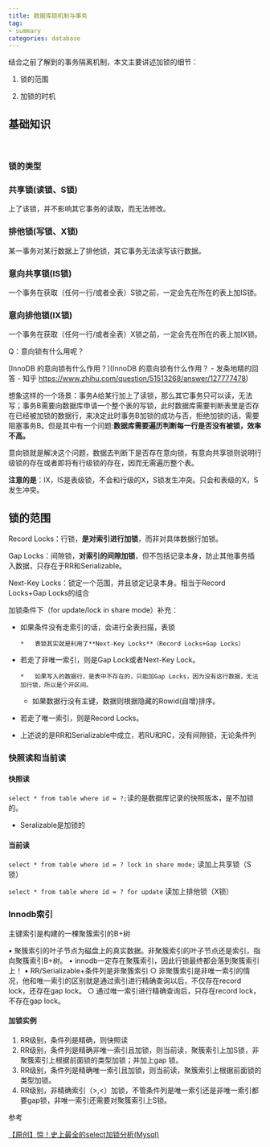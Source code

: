```yaml
---
title: 数据库锁机制与事务
tag: 
- summary
categories: database
---
```


结合之前了解到的事务隔离机制，本文主要讲述加锁的细节：

1.  锁的范围

2.  加锁的时机
<!--more-->

## 基础知识

​      

### 锁的类型

### 共享锁(读锁、S锁)

上了该锁，并不影响其它事务的读取，而无法修改。

### 排他锁(写锁、X锁)

某一事务对某行数据上了排他锁，其它事务无法读写该行数据。

### 意向共享锁(IS锁)

一个事务在获取（任何一行/或者全表）S锁之前，一定会先在所在的表上加IS锁。

### 意向排他锁(IX锁)

一个事务在获取（任何一行/或者全表）X锁之前，一定会先在所在的表上加IX锁。

Q：意向锁有什么用呢？

[InnoDB 的意向锁有什么作用？](InnoDB 的意向锁有什么作用？ - 发条地精的回答 - 知乎
https://www.zhihu.com/question/51513268/answer/127777478)

想象这样的一个场景：事务A给某行加上了读锁，那么其它事务只可以读，无法写；事务B需要向数据库申请一个整个表的写锁，此时数据库需要判断表里是否存在已经被加锁的数据行，来决定此时事务B加锁的成功与否，拒绝加锁的话，需要阻塞事务B。但是其中有一个问题:**数据库需要遍历判断每一行是否没有被锁，效率不高。**

意向锁就是解决这个问题，数据去判断下是否存在意向锁，有意向共享锁则说明行级锁的存在或者即将有行级锁的存在，因而无需遍历整个表。

**注意的是**：IX，IS是表级锁，不会和行级的X，S锁发生冲突。只会和表级的X，S发生冲突。

## 锁的范围

Record Locks：行锁，**是对索引进行加锁**，而非对具体数据行加锁。

Gap Locks：间隙锁，**对索引的间隙加锁**，但不包括记录本身，防止其他事务插入数据，只存在于RR和Serializable。

Next-Key Locks：锁定一个范围，并且锁定记录本身。相当于Record Locks+Gap Locks的组合

加锁条件下（for update/lock in share mode）补充：

*   如果条件没有走索引的话，会进行全表扫描，表锁

        *   表锁其实就是利用了**Next-Key Locks**（Record Locks+Gap Locks）

* 若走了非唯一索引，则是Gap Lock或者Next-Key Lock。

      *   如果写入的数据行，是表中不存在的，只能加Gap Locks，因为没有这行数据，无法加行锁，所以是个开区间。

  *   如果数据行没有主键，数据则根据隐藏的Rowid(自增)排序。

*   若走了唯一索引，则是Record Locks。
*   上述说的是RR和Serializable中成立，若RU和RC，没有间隙锁，无论条件列

### 快照读和当前读

#### 快照读

`select * from table where id = ?;`读的是数据库记录的快照版本，是不加锁的。

*   Seralizable是加锁的

#### 当前读

`select * from table where id = ? lock in share mode;` 读加上共享锁（S锁）

`select * from table where id = ? for update` 读加上排他锁（X锁）

### Innodb索引

主键索引是构建的一棵聚簇索引的B+树

• 聚簇索引的叶子节点为磁盘上的真实数据。非聚簇索引的叶子节点还是索引，指向聚簇索引B+树。
• innodb一定存在聚簇索引，因此行锁最终都会落到聚簇索引上！
• RR/Serializable+条件列是非聚簇索引
        ○ 非聚簇索引是非唯一索引的情况，他和唯一索引的区别就是通过索引进行精确查询以后，不仅存在record lock，还存在gap lock。
        ○ 通过唯一索引进行精确查询后，只存在record lock，不存在gap lock。

#### [](#加锁实例 "加锁实例")加锁实例

1.  RR级别，条件列是精确，则快照读
2.  RR级别，条件列是精确非唯一索引且加锁，则当前读，聚簇索引上加S锁，非聚簇索引上根据前面锁的类型加锁；并加上gap 锁。
3.  RR级别，条件列是精确唯一索引且加锁，则当前读，聚簇索引上根据前面锁的类型加锁。
4.  RR级别，非精确索引（&gt;,&lt;）加锁，不管条件列是唯一索引还是非唯一索引都要gap锁，非唯一索引还需要对聚簇索引上S锁。

参考

[【原创】惊！史上最全的select加锁分析(Mysql)](https://www.cnblogs.com/rjzheng/p/9950951.html)

